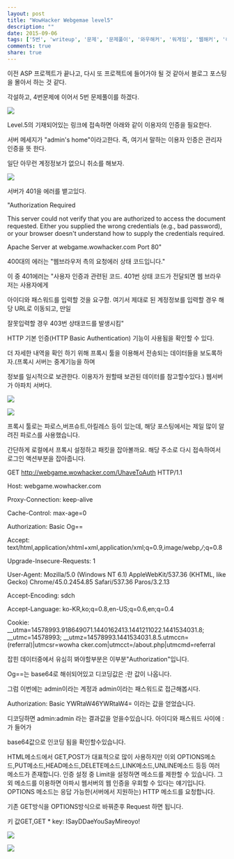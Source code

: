 ```yaml
---
layout: post
title: "WowHacker Webgemae level5"
description: ""
date: 2015-09-06
tags: ['5번', 'writeup', '문제', '문제풀이', '와우해커', '워게임', '웹해커', '해답']
comments: true
share: true
---
```


이전 ASP 프로젝트가 끝나고, 다시 또 프로젝트에 들어가야 될 것 같아서 블로그 포스팅을 몰아서 하는 것 같다.

각설하고, 4번문제에 이어서 5번 문제풀이를 하겠다.

  

  

![](/assets/images/posts/75/217A5B4C55EC137524F19F.PNG)

  

  

Level.5의 기재되어있는 링크에 접속하면 아래와 같이 이용자의 인증을 필요한다.

서버 메세지가 "admin's home"이라고한다. 즉, 여기서 말하는 이용자 인증은 관리자 인증을 뜻 한다.

일단 아무런 계정정보가 없으니 취소를 해보자.

  

  

![](/assets/images/posts/75/2669A44C55EC1378323AE2.PNG)

서버가 401을 에러를 뱉고있다.  

"Authorization Required

This server could not verify that you are authorized to access the document
requested. Either you supplied the wrong credentials (e.g., bad password), or
your browser doesn't understand how to supply the credentials required.

Apache Server at webgame.wowhacker.com Port 80"

  

400대의 에러는 "웹브라우저 측의 요청에러 상태 코드입니다."

이 중 401에러는 "사용자 인증과 관련된 코드. 401번 상태 코드가 전달되면 웹 브라우저는 사용자에게

아이디와 패스워드를 입력할 것을 요구함. 여기서 제대로 된 계정정보를 입력할 경우 해당 URL로 이동되고, 만일

잘못입력할 경우 403번 상태코드를 발생시킴"

  

HTTP 기본 인증(HTTP Basic Authentication) 기능이 사용됨을 확인할 수 있다.

더 자세한 내역을 확인 하기 위해 프록시 툴을 이용해서 전송되는 데이터들을 보도록하자.(프록시 서버는 중계기능을 하며

정보를 일시적으로 보관한다. 이용자가 원할때 보관된 데이터를 참고할수있다.) 웹서버가 아파치 서버다.

  

![](/assets/images/posts/75/2340563F55EC1474375E03.PNG)

  

  

![](/assets/images/posts/75/2371CA3F55EC1477062D0A.PNG)

  

  

프록시 툴로는 파로스,버프슈트,아킬레스 등이 있는데, 해당 포스팅에서는 제일 많이 알려진 파로스를 사용했습니다.

간단하게 로컬에서 프록시 설정하고 패킷을 잡아볼까요. 해당 주소로 다시 접속하여서 로그인 액션부분을 잡아줍니다.

  

GET http://webgame.wowhacker.com/UhaveToAuth HTTP/1.1

Host: webgame.wowhacker.com

Proxy-Connection: keep-alive

Cache-Control: max-age=0

Authorization: Basic Og==

Accept:
text/html,application/xhtml+xml,application/xml;q=0.9,image/webp,*/*;q=0.8

Upgrade-Insecure-Requests: 1

User-Agent: Mozilla/5.0 (Windows NT 6.1) AppleWebKit/537.36 (KHTML, like
Gecko) Chrome/45.0.2454.85 Safari/537.36 Paros/3.2.13

Accept-Encoding: sdch

Accept-Language: ko-KR,ko;q=0.8,en-US;q=0.6,en;q=0.4

Cookie: __utma=14578993.918649071.1440162413.1441211022.1441534031.8;
__utmc=14578993; __utmz=14578993.1441534031.8.5.utmccn=(referral)|utmcsr=wowha
cker.com|utmcct=/about.php|utmcmd=referral

  

잡힌 데이터중에서 유심히 봐야할부분은 이부분"Authorization"입니다.

Og==는 base64로 해쉬되어있고 디코딩값은 :란 값이 나옵니다.

그럼 이번에는 admin이라는 계정과 admin이라는 패스워드로 접근해봅시다.

  

Authorization: Basic YWRtaW46YWRtaW4= 이라는 값을 얻었습니다.

디코딩하면 admin:admin 라는 결과값을 얻을수있습니다. 아이디와 패스워드 사이에 :가 들어가

base64값으로 인코딩 됨을 확인할수있습니다.

  

HTML메소드에서 GET,POST가 대표적으로 많이 사용하지만 이외
OPTIONS메소드,PUT메소드,HEAD메소드,DELETE메소드,LINK메소드,UNLINE메소드 등등 여러 메소드가 존재합니다. 인증 설정
중 Limit을 설정하면 메소드를 제한할 수 있습니다. 그 외 메소드를 이용하면 아파시 웹서버의 웹 인증을 우회할 수 있다는 얘기입니다.
OPTIONS 메소드는 응답 가능한(서버에서 지원하는) HTTP 메소드를 요청합니다.

  

기존 GET방식을 OPTIONS방식으로 바꿔준후 Request 하면 됩니다.

키 값GET,GET * key: ISayDDaeYouSayMireoyo!

  

![](/assets/images/posts/75/226D204655EC1E1729ED54.PNG)

  

  

![](/assets/images/posts/75/2224324F55EC1E8813EA86.JPEG)

  

  

  

  

  


